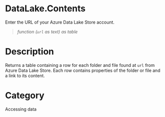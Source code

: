# DataLake.Contents
Enter the URL of your Azure Data Lake Store account.
> _function (<code>url</code> as text) as table_

# Description 
Returns a table containing a row for each folder and file found at <code>url</code> from Azure Data Lake Store. Each row contains properties of the folder or file and a link to its content.
# Category 
Accessing data
